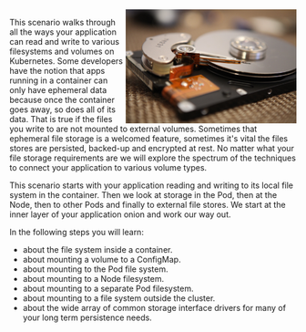 <img align="right" src="./assets/art-wall-kittenprint-9Wq1HpghQ4A-unsplash.jpg" width="300">

This scenario walks through all the ways your application can read and write to various filesystems and volumes on Kubernetes. Some developers have the notion that apps running in a container can only have ephemeral data because once the container goes away, so does all of its data. That is true if the files you write to are not mounted to external volumes. Sometimes that ephemeral file storage is a welcomed feature, sometimes it's vital the files stores are persisted, backed-up and encrypted at rest. No matter what your file storage requirements are we will explore the spectrum of the techniques to connect your application to various volume types.

This scenario starts with your application reading and writing to its local file system in the container. Then we look at storage in the Pod, then at the Node, then to other Pods and finally to external file stores. We start at the inner layer of your application onion and work our way out.

In the following steps you will learn:

- about the file system inside a container.
- about mounting a volume to a ConfigMap.
- about mounting to the Pod file system.
- about mounting to a Node filesystem.
- about mounting to a separate Pod filesystem.
- about mounting to a file system outside the cluster.
- about the wide array of common storage interface drivers for many of your long term persistence needs.
